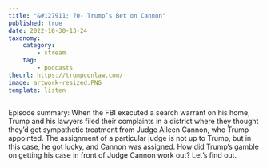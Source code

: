 ```yaml
---
title: "&#127911; 70- Trump’s Bet on Cannon"
published: true
date: 2022-10-30-13-24
taxonomy:
    category:
        - stream
    tag:
        - podcasts
theurl: https://trumpconlaw.com/
image: artwork-resized.PNG
template: listen
---
```


Episode summary: When the FBI executed a search warrant on his home, Trump and his lawyers filed their complaints in a district where they thought they&rsquo;d get sympathetic treatment from Judge Aileen Cannon, who Trump appointed. The assignment of a particular judge is not up to Trump, but in this case, he got lucky, and Cannon was assigned. How did Trump&rsquo;s gamble on getting his case in front of Judge Cannon work out? Let&rsquo;s find out.

